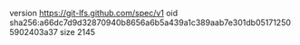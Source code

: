 version https://git-lfs.github.com/spec/v1
oid sha256:a66dc7d9d32870940b8656a6b5a439a1c389aab7e301db051712505902403a37
size 2145
